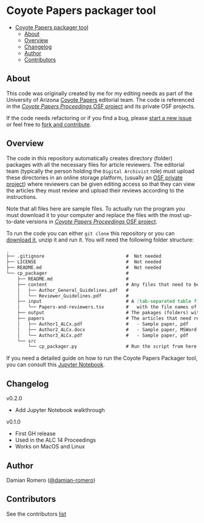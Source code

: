 # Coyote Papers packager tool

- [Coyote Papers packager tool](#coyote-papers-packager-tool)
  - [About](#about)
  - [Overview](#overview)
  - [Changelog](#changelog)
  - [Author](#author)
  - [Contributors](#contributors)

## About

This code was originally created by me for my editing needs as part of the University of Arizona [Coyote Papers](https://coyotepapers.sbs.arizona.edu/) editorial team. The code is referenced in the [*Coyote Papers Proceedings* OSF project](https://osf.io/xk2n6/) and its private OSF projects.

If the code needs refactoring or if you find a bug, please [start a new issue](https://github.com/damian-romero/damians_code/issues) or feel free to [fork and contribute](https://guides.github.com/activities/forking/).

## Overview

The code in this repository automatically creates directory (folder) packages with all the necessary files for article reviewers. The editorial team (typically the person holding the `Digital Archivist` role) must upload these directories in an online storage platform, (usually an [OSF private project](https://osf.io/)) where reviewers can be given editing access so that they can view the articles they must review and upload their reviews according to the instructions.

Note that all files here are sample files. To actually run the program you must download it to your computer and replace the files with the most up-to-date versions in [*Coyote Papers Proceedings* OSF project](https://osf.io/xk2n6/).

To run the code you can either `git clone` this repository or you can [download it](https://github.com/damian-romero/damians_code/archive/main.zip), unzip it and run it. You will need the following folder structure:

```markdown
.
├── .gitignore                              #  Not needed
├── LICENSE                                 #  Not needed
├── README.md                               #  Not needed
└── cp_packager                             #
    ├── README.md                           #
    ├── content                             # Any files that need to be part of each reviewer's package must live here
    │   ├── Author_General_Guidelines.pdf   #
    │   └── Reviewer_Guidelines.pdf         # 
    ├── input                               # A [tab-separated table file](https://en.wikipedia.org/wiki/Tab-separated_values)
    │   └── Papers-and-reviewers.tsv        #   with the file names of the articles and the names of the reviewers for each article
    ├── output                              # The pakages (folders) with the reviewer names will be created here
    ├── papers                              # The articles that need reviewing
    │   ├── Author1_ALCx.pdf                #   - Sample paper, pdf
    │   ├── Author2_ALCx.docx               #   - Sample paper, MSWord
    │   └── Author3_ALCx.pdf                #   - Sample paper, pdf
    └── src
        └── cp_packager.py                  # Run the script from here
```

If you need a detailed guide on how to run the Coyote Papers Packager tool, you can consult this [Jupyter Notebook](https://github.com/damian-romero/damians_code/blob/develop/cp_packager/CP%20Packager%20Walkthrough.ipynb).

## Changelog

v0.2.0
* Add Jupyter Notebook walkthrough

v0.1.0
* First GH release
* Used in the ALC 14 Proceedings
* Works on MacOS and Linux

## Author

Damian Romero ([@damian-romero](https://github.com/damian-romero))

## Contributors

See the contributors [list](https://github.com/damian-romero/damians_code/graphs/contributors)